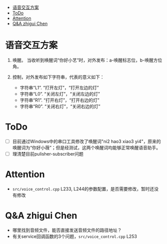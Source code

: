 
<!-- @import "[TOC]" {cmd="toc" depthFrom=1 depthTo=6 orderedList=false} -->

<!-- code_chunk_output -->

- [语音交互方案](#语音交互方案)
- [ToDo](#todo)
- [Attention](#attention)
- [Q&A zhigui Chen](#qa-zhigui-chen)

<!-- /code_chunk_output -->

# 语音交互方案

1. 唤醒。
   当收听到唤醒词“你好小艺”时，对外发布：a-唤醒标志位，b-唤醒方位角。

2. 控制，对外发布如下字符串，代表的意义如下：
   - 字符串“L1”. “打开左灯”，“打开左边的灯”
   - 字符串“L0”. “关闭左灯”，“关闭左边的灯”
   - 字符串“R1”. “打开右灯”，“打开右边的灯”
   - 字符串“R0”. “关闭右灯”，“关闭右边的灯”

# ToDo

- [ ] 目前通过Windows中的串口工具修改了唤醒词"ni2 hao3 xiao3 yi4"，原来的唤醒词为“你好小薇”；但是经测试，这两个唤醒词均能够正常唤醒语音助手。
- [ ] 理清楚目前pulisher-subscriber问题

# Attention

- `src/voice_control.cpp` L233, L244的参数配置，是否需要修改，暂时还没有修改

# Q&A zhigui Chen

- 哪里找到音频文件，能否直接发送音频文件的路径地址？
- 有关service回调函数的3个问题，`src/voice_control.cpp` L253 